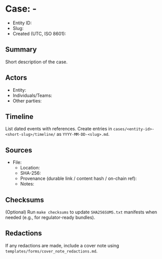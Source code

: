 # Case: <entity-id> - <short-slug>

- Entity ID: <entity-id>
- Slug: <short-slug>
- Created (UTC, ISO 8601): <timestamp>

## Summary
Short description of the case.

## Actors
- Entity:
- Individuals/Teams:
- Other parties:

## Timeline
List dated events with references. Create entries in `cases/<entity-id>-<short-slug>/timeline/` as `YYYY-MM-DD-<slug>.md`.

## Sources
- File:
  - Location:
  - SHA-256:
  - Provenance (durable link / content hash / on-chain ref):
  - Notes:

## Checksums
(Optional) Run `make checksums` to update `SHA256SUMS.txt` manifests when needed (e.g., for regulator-ready bundles).

## Redactions
If any redactions are made, include a cover note using `templates/forms/cover_note_redactions.md`.
